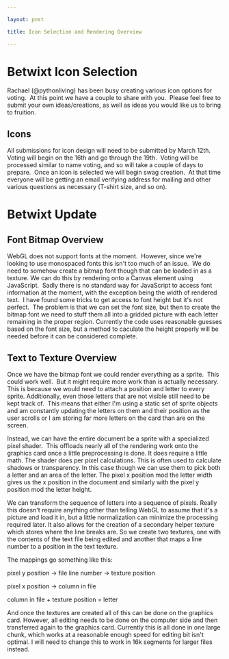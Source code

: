```yaml
---

layout: post

title: Icon Selection and Rendering Overview

---
```


Betwixt Icon Selection
======================

Rachael (@pythonliving) has been busy creating various icon options for voting.  At this point we have a couple to share with you.  Please feel free to submit your own ideas/creations, as well as ideas you would like us to bring to fruition.

Icons
-----

All submissions for icon design will need to be submitted by March 12th.  Voting will begin on the 16th and go through the 19th.  Voting will be processed similar to name voting, and so will take a couple of days to prepare.  Once an icon is selected we will begin swag creation.  At that time everyone will be getting an email verifying address for mailing and other various questions as necessary (T-shirt size, and so on).


Betwixt Update
================


Font Bitmap Overview
--------------------

WebGL does not support fonts at the moment.  However, since we're looking to use monospaced fonts this isn't
too much of an issue.  We do need to somehow create a bitmap font though that can be loaded in as a texture.
We can do this by rendering onto a Canvas element using JavaScript.  Sadly there is no standard way for
JavaScript to access font information at the moment, with the exception being the width of rendered text.  I have
found some tricks to get access to font height but it's not perfect.  The problem is that we can set the font
size, but then to create the bitmap font we need to stuff them all into a gridded picture with each letter
remaining in the proper region.  Currently the code uses reasonable guesses based on the font size, but a method
to caculate the height properly will be needed before it can be considered complete.


Text to Texture Overview
------------------------
Once we have the bitmap font we could render everything as a sprite.  This
could work well.  But it might require more work than is actually necessary.
This is because we would need to attach a position and letter to every sprite.
Additionally, even those letters that are not visible still need to be kept
track of.  This means that either I'm using a static set of sprite objects and
am constantly updating the letters on them and their position as the user
scrolls or I am storing far more letters on the card than are on the screen.

Instead, we can have the entire document be a sprite with a specialized pixel
shader.  This offloads nearly all of the rendering work onto the graphics card
once a little preprocessing is done.  It does require a little math.  The shader
does per pixel calculations.  This is often used to calculate shadows or
transparency.  In this case though we can use them to pick both a letter and an
area of the letter.  The pixel x position mod the letter width gives us the x
position in the document and similarly with the pixel y position mod the letter
height.

We can transform the sequence of letters into a sequence of pixels.  Really this
doesn't require anything other than telling WebGL to assume that it's a picture
and load it in, but a little normalization can minimize the processing required
later.  It also allows for the creation of a secondary helper texture which
stores where the line breaks are.  So we create two textures, one with the contents
of the text file being edited and another that maps a line number to a position
in the text texture.

The mappings go something like this:

pixel y position -> file line number -> texture position

pixel x position -> column in file 

column in file + texture position = letter

And once the textures are created all of this can be done on the graphics card.
However, all editing needs to be done on the computer side and then transferred
again to the graphics card.  Currently this is all done in one large chunk, which
works at a reasonable enough speed for editing bit isn't optimal. I will
need to change this to work in 16k segments for larger files instead.
